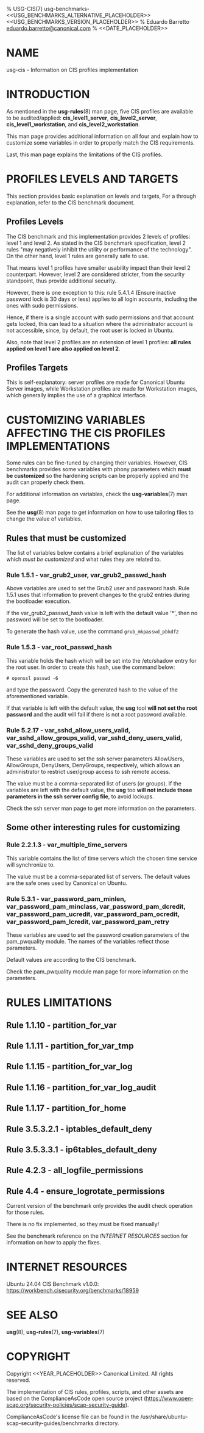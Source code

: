 % USG-CIS(7) usg-benchmarks-<<USG_BENCHMARKS_ALTERNATIVE_PLACEHOLDER>> <<USG_BENCHMARKS_VERSION_PLACEHOLDER>>
% Eduardo Barretto <eduardo.barretto@canonical.com>
% <<DATE_PLACEHOLDER>>

# NAME
usg-cis - Information on CIS profiles implementation

# INTRODUCTION
As mentioned in the **usg-rules**(8) man page, five CIS profiles are available to be audited/applied: **cis_level1_server**, **cis_level2_server**, **cis_level1_workstation**, and **cis_level2_workstation**.

This man page provides additional information on all four and explain how to customize some variables in order to properly match the CIS requirements.

Last, this man page explains the limitations of the CIS profiles.

# PROFILES LEVELS AND TARGETS
This section provides basic explanation on levels and targets, For a through explanation, refer to the CIS benchmark document.

## Profiles Levels
The CIS benchmark and this implementation provides 2 levels of profiles: level 1 and level 2.
As stated in the CIS benchmark specification, level 2 rules "may negatively inhibit the utility or performance of the technology". On the
other hand, level 1 rules are generally safe to use.

That means level 1 profiles have smaller usability impact than their level 2 counterpart. However, level 2 are considered stricter, from the security standpoint, thus provide additional security.

However, there is one exception to this: rule 5.4.1.4 (Ensure inactive password lock is 30 days or less) applies to all login accounts, including the ones
with sudo permissions.

Hence, if there is a single account with sudo permissions and that account gets locked, this can lead to a situation where the administrator account is not
accessible, since, by default, the root user is locked in Ubuntu.

Also, note that level 2 profiles are an extension of level 1 profiles: **all rules applied on level 1 are also applied on level 2**.

## Profiles Targets
This is self-explanatory: server profiles are made for Canonical Ubuntu Server images, while Workstation profiles are made for Workstation images, which generally implies the use of a graphical interface. 

# CUSTOMIZING VARIABLES AFFECTING THE CIS PROFILES IMPLEMENTATIONS
Some rules can be fine-tuned by changing their variables. However, CIS benchmarks provides some variables with phony parameters which **must be customized** so the hardening scripts can be properly applied and the audit can properly check them.

For additional information on variables, check the **usg-variables**(7) man page.

See the **usg**(8) man page to get information on how to use tailoring files to change the value of variables.

## Rules that must be customized
The list of variables below contains a brief explanation of the variables which *must be customized* and what rules they are related to.

### Rule 1.5.1 - var\_grub2\_user, var\_grub2\_passwd\_hash
Above variables are used to set the Grub2 user and password hash. Rule 1.5.1 uses that information to prevent changes to the grub2 entries during the bootloader execution.

If the var\_grub2\_passwd\_hash value is left with the default value '\*', then no password will be set to the bootloader.

To generate the hash value, use the command `grub_mkpasswd_pbkdf2`

### Rule 1.5.3 - var\_root\_passwd\_hash
This variable holds the hash which will be set into the /etc/shadow entry for the root user. In order to create this hash, use the command below:

`# openssl passwd -6`

and type the password. Copy the generated hash to the value of the aforementioned variable.

If that variable is left with the default value, the **usg** tool **will not set the root password** and the audit will fail if there is not a root password available.

### Rule 5.2.17 - var\_sshd\_allow\_users\_valid, var\_sshd\_allow\_groups\_valid, var\_sshd\_deny\_users\_valid, var\_sshd\_deny\_groups\_valid
These variables are used to set the ssh server parameters AllowUsers, AllowGroups, DenyUsers, DenyGroups, respectively, which allows an administrator to restrict user/group access to ssh remote access.

The value must be a comma-separated list of users (or groups). If the variables are left with the default value, the **usg** too **will not include those parameters in the ssh server config file**, to avoid lockups.

Check the ssh server man page to get more information on the parameters.

## Some other interesting rules for customizing

### Rule 2.2.1.3 - var\_multiple\_time\_servers
This variable contains the list of time servers which the chosen time service will synchronize to.

The value must be a comma-separated list of servers. The default values are the safe ones used by Canonical on Ubuntu.

### Rule 5.3.1 - var\_password\_pam\_minlen, var\_password\_pam\_minclass, var\_password\_pam\_dcredit, var\_password\_pam\_ucredit, var\_password\_pam\_ocredit, var\_password\_pam\_lcredit, var\_password\_pam\_retry
These variables are used to set the password creation parameters of the pam\_pwquality module. The names of the variables reflect those parameters.

Default values are according to the CIS benchmark.

Check the pam\_pwquality module man page for more information on the parameters.

# RULES LIMITATIONS
## Rule 1.1.10 - partition\_for\_var
## Rule 1.1.11 - partition\_for\_var\_tmp
## Rule 1.1.15 - partition\_for\_var\_log
## Rule 1.1.16 - partition\_for\_var\_log\_audit
## Rule 1.1.17 - partition\_for\_home
## Rule 3.5.3.2.1 - iptables\_default\_deny
## Rule 3.5.3.3.1 - ip6tables\_default\_deny
## Rule 4.2.3 - all\_logfile\_permissions
## Rule 4.4 - ensure\_logrotate\_permissions
Current version of the benchmark only provides the audit check operation for those rules.

There is no fix implemented, so they must be fixed manually!

See the benchmark reference on the *INTERNET RESOURCES* section for information on how to apply the fixes.

# INTERNET RESOURCES
Ubuntu 24.04 CIS Benchmark v1.0.0: https://workbench.cisecurity.org/benchmarks/18959

# SEE ALSO
**usg**(8), **usg-rules**(7), **usg-variables**(7)

# COPYRIGHT
Copyright <<YEAR_PLACEHOLDER>> Canonical Limited. All rights reserved.

The implementation of CIS rules, profiles, scripts, and other assets are based on the ComplianceAsCode open source project (https://www.open-scap.org/security-policies/scap-security-guide).

ComplianceAsCode's license file can be found in the /usr/share/ubuntu-scap-security-guides/benchmarks directory.
